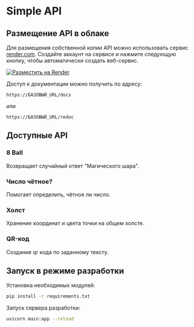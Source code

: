 # Simple API

## Размещение API в облаке

Для размещения собственной копии API можно использовать сервис [render.com](https://render.com). Создайте аккаунт на сервисе и нажмите следующую кнопку, чтобы автоматически создать веб-сервис.

[![Разместить на Render](https://render.com/images/deploy-to-render-button.svg)](https://render.com/deploy?repo=https://github.com/skyfroger/simple-api)

Доступ к документации можно получить по адресу:

```
https://БАЗОВЫЙ_URL/docs
```

или

```
https://БАЗОВЫЙ_URL/redoc
```

## Доступные API

### 8 Ball

Возвращает случайный ответ "Магического шара".

### Число чётное?

Помогает определить, чётное ли число.

### Холст

Хранение координат и цвета точки на общем холсте.

### QR-код

Создание qr кода по заданному тексту.

## Запуск в режиме разработки

Установка необходимых модулей:

```bash
pip install -r requirements.txt
```

Запуск сервера разработки:

```bash
uvicorn main:app --reload
```
